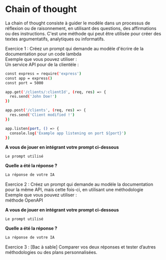 # Chain of thought
La chain of thought consiste à guider le modèle dans un processus de réflexion ou de raisonnement, en utilisant des questions, des affirmations ou des instructions. C'est une méthode qui peut être utilisée pour créer des textes argumentatifs, analytiques ou informatifs. 


Exercice 1 : Créez un prompt qui demande au modèle d'écrire de la documentation pour un code lambda  
Exemple que vous pouvez utiliser :  
Un service API pour de la clientèle : 
```bash
const express = require('express') 
const app = express() 
const port = 5000 

app.get('/clients/:clientId', (req, res) => { 
  res.send('John Doe!') 
}) 

app.post('/clients', (req, res) => { 
  res.send('Client modified !') 
}) 

app.listen(port, () => { 
  console.log('Example app listening on port ${port}') 
}) 
```

**A vous de jouer en intégrant votre prompt ci-dessous**

```
Le prompt utilisé
```
**Quelle a été la réponse ?**

```bash
La réponse de votre IA
```


Exercice 2 : Créez un prompt qui demande au modèle la documentation pour la même API, mais cette fois-ci, en utilisant une méthodologie  
Exemple que vous pouvez utiliser :  
méthode OpenAPI

**A vous de jouer en intégrant votre prompt ci-dessous**

```
Le prompt utilisé
```
**Quelle a été la réponse ?**

```bash
La réponse de votre IA
```


Exercice 3 : [Bac à sable] Comparer vos deux réponses et tester d’autres méthodologies ou des plans personnalisées.